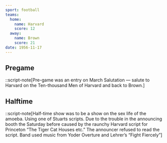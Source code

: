 ```yaml
---
sport: football
teams:
  home:
    name: Harvard
    score: 12
  away:
    name: Brown
    score: 21
date: 1956-11-17
---
```


## Pregame

::script-note[Pre-game was an entry on March Salutation — salute to Harvard on the Ten-thousand Men of Harvard and back to Brown.]

## Halftime

::script-note[Half-time show was to be a show on the sex life of the amoeba. Using one of Stuarts scripts. Due to the trouble in the announcing booth the Saturday before caused by the raunchy Harvard script for Princeton “The Tiger Cat Houses etc.” The announcer refused to read the script. Band used music from Yoder Overture and Lehrer’s “Fight Fiercely”]
